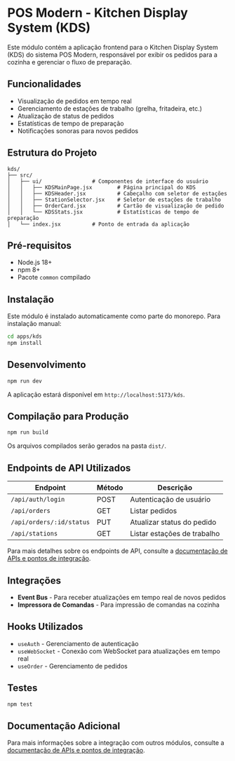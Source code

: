 # POS Modern - Kitchen Display System (KDS)

Este módulo contém a aplicação frontend para o Kitchen Display System (KDS) do sistema POS Modern, responsável por exibir os pedidos para a cozinha e gerenciar o fluxo de preparação.

## Funcionalidades

- Visualização de pedidos em tempo real
- Gerenciamento de estações de trabalho (grelha, fritadeira, etc.)
- Atualização de status de pedidos
- Estatísticas de tempo de preparação
- Notificações sonoras para novos pedidos

## Estrutura do Projeto

```
kds/
├── src/
│   ├── ui/                # Componentes de interface do usuário
│   │   ├── KDSMainPage.jsx        # Página principal do KDS
│   │   ├── KDSHeader.jsx          # Cabeçalho com seletor de estações
│   │   ├── StationSelector.jsx    # Seletor de estações de trabalho
│   │   ├── OrderCard.jsx          # Cartão de visualização de pedido
│   │   └── KDSStats.jsx           # Estatísticas de tempo de preparação
│   └── index.jsx          # Ponto de entrada da aplicação
```

## Pré-requisitos

- Node.js 18+
- npm 8+
- Pacote `common` compilado

## Instalação

Este módulo é instalado automaticamente como parte do monorepo. Para instalação manual:

```bash
cd apps/kds
npm install
```

## Desenvolvimento

```bash
npm run dev
```

A aplicação estará disponível em `http://localhost:5173/kds`.

## Compilação para Produção

```bash
npm run build
```

Os arquivos compilados serão gerados na pasta `dist/`.

## Endpoints de API Utilizados

| Endpoint | Método | Descrição |
|----------|--------|-----------|
| `/api/auth/login` | POST | Autenticação de usuário |
| `/api/orders` | GET | Listar pedidos |
| `/api/orders/:id/status` | PUT | Atualizar status do pedido |
| `/api/stations` | GET | Listar estações de trabalho |

Para mais detalhes sobre os endpoints de API, consulte a [documentação de APIs e pontos de integração](../../api-integration-docs.md).

## Integrações

- **Event Bus** - Para receber atualizações em tempo real de novos pedidos
- **Impressora de Comandas** - Para impressão de comandas na cozinha

## Hooks Utilizados

- `useAuth` - Gerenciamento de autenticação
- `useWebSocket` - Conexão com WebSocket para atualizações em tempo real
- `useOrder` - Gerenciamento de pedidos

## Testes

```bash
npm test
```

## Documentação Adicional

Para mais informações sobre a integração com outros módulos, consulte a [documentação de APIs e pontos de integração](../../api-integration-docs.md).

